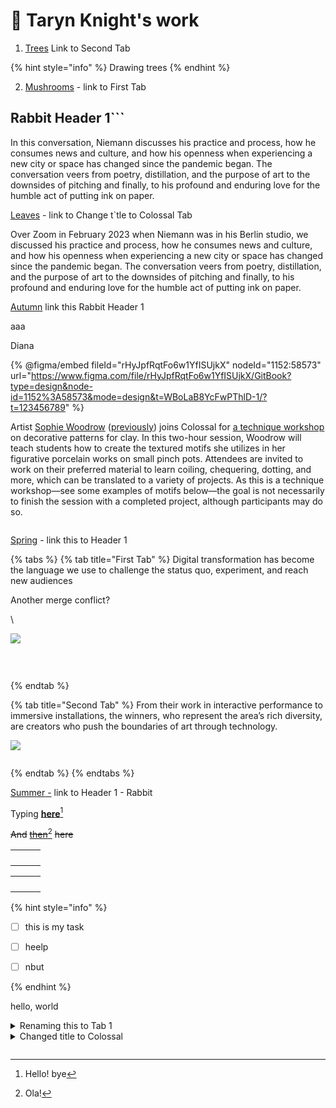 # 🎄 Taryn Knight's work

1. [Trees](taryn-knights-work.md#second-tab) Link to Second Tab

{% hint style="info" %}
Drawing trees
{% endhint %}

2. [Mushrooms](https://www.thisiscolossal.com/) - link to First Tab

## Rabbit Header 1\`\`\`

In this conversation, Niemann discusses his practice and process, how he consumes news and culture, and how his openness when experiencing a new city or space has changed since the pandemic began. The conversation veers from poetry, distillation, and the purpose of art to the downsides of pitching and finally, to his profound and enduring love for the humble act of putting ink on paper.

[Leaves](taryn-knights-work.md#changed-title-to-colossal) - link to Change t\`tle to Colossal Tab

Over Zoom in February 2023 when Niemann was in his Berlin studio, we discussed his practice and process, how he consumes news and culture, and how his openness when experiencing a new city or space has changed since the pandemic began. The conversation veers from poetry, distillation, and the purpose of art to the downsides of pitching and finally, to his profound and enduring love for the humble act of putting ink on paper.

[Autumn](taryn-knights-work.md#rabbit-header-1) link this Rabbit Header 1

aaa

Diana



{% @figma/embed fileId="rHyJpfRqtFo6w1YfISUjkX" nodeId="1152:58573" url="https://www.figma.com/file/rHyJpfRqtFo6w1YfISUjkX/GitBook?type=design&node-id=1152%3A58573&mode=design&t=WBoLaB8YcFwPThlD-1/?t=123456789" %}

Artist [Sophie Woodrow](https://sophiewoodrow.co.uk/) ([previously](https://www.thisiscolossal.com/tags/sophie-woodrow/)) joins Colossal for [a technique workshop](https://colossal.shop/collections/workshops/products/a-colossal-workshop-decorative-clay-techniques-with-sophie-woodrow) on decorative patterns for clay. In this two-hour session, Woodrow will teach students how to create the textured motifs she utilizes in her figurative porcelain works on small pinch pots. Attendees are invited to work on their preferred material to learn coiling, chequering, dotting, and more, which can be translated to a variety of projects. As this is a technique workshop—see some examples of motifs below—the goal is not necessarily to finish the session with a completed project, although participants may do so.

<figure><img src=".gitbook/assets/TheSpringDance_WS.jpeg" alt=""><figcaption></figcaption></figure>

[Spring](taryn-knights-work.md#rabbit-header-1) - link this to Header 1

{% tabs %}
{% tab title="First Tab" %}
Digital transformation has become the language we use to challenge the status quo, experiment, and reach new audiences

Another merge conflict?



\


![](<.gitbook/assets/CleanShot 2023-02-28 at 17.12.36@2x (1).png>)

<figure><img src=".gitbook/assets/CleanShot 2023-01-25 at 19.27.15@2x.png" alt=""><figcaption><p><br></p></figcaption></figure>
{% endtab %}

{% tab title="Second Tab" %}
From their work in interactive performance to immersive installations, the winners, who represent the area’s rich diversity, are creators who push the boundaries of art through technology.

![](<.gitbook/assets/CleanShot 2023-02-28 at 17.12.36@2x.png>)

<figure><img src=".gitbook/assets/CleanShot 2023-01-25 at 19.27.15@2x.png" alt=""><figcaption></figcaption></figure>
{% endtab %}
{% endtabs %}

[Summer](taryn-knights-work.md#rabbit)[ -](taryn-knights-work.md#rabbit-header-1)  link to Header 1 - Rabbit



Typing [**here**](#user-content-fn-1)[^1]



~~And~~ [~~then~~](#user-content-fn-2)[^2] ~~here~~



|   |   |   |
| - | - | - |
|   |   |   |
|   |   |   |
|   |   |   |
|   |   |   |

|   |   |   |
| - | - | - |
|   |   |   |
|   |   |   |
|   |   |   |
|   |   |   |

{% hint style="info" %}
* [ ] this is my task
* [ ] heelp
* [ ] nbut


{% endhint %}



hello, world

<details>

<summary>Renaming this to Tab 1</summary>

```


fdnkkhds
```

##

## Hello!

wsdckjwedns

shbckwedjsn



dbwhjsdbzjx

Digital transformation has become the language we use to challenge the status quo, experiment, and reach new audiences. For artists and art organizations, it’s the next frontier. That’s why [Knight Foundation](https://kng.ht/3SeZGxe) awarded a total of $500,000 to winners of the Knight New Work challenge. It’s an effort to accelerate the integration of technology with the arts to offer communities greater access and foster meaningful connections between people and place.

</details>

<details>

<summary>Changed title to Colossal</summary>

1. OK
2. Cat
3. Dog

</details>

<figure><img src=".gitbook/assets/TheSpringDance_WS.jpeg" alt=""><figcaption></figcaption></figure>

[^1]: Hello! bye

[^2]: Ola!
